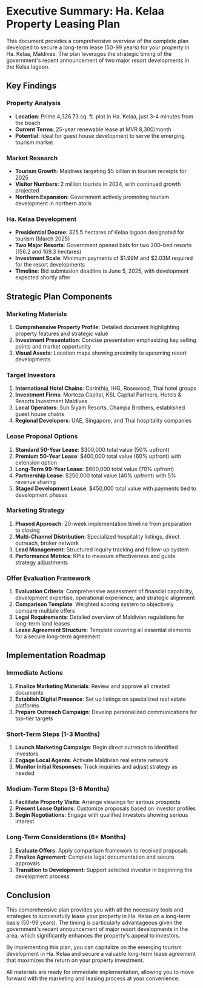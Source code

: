 # Executive Summary: Ha. Kelaa Property Leasing Plan

This document provides a comprehensive overview of the complete plan developed to secure a long-term lease (50-99 years) for your property in Ha. Kelaa, Maldives. The plan leverages the strategic timing of the government's recent announcement of two major resort developments in the Kelaa lagoon.

## Key Findings

### Property Analysis
- **Location**: Prime 4,326.73 sq. ft. plot in Ha. Kelaa, just 3-4 minutes from the beach
- **Current Terms**: 25-year renewable lease at MVR 8,300/month
- **Potential**: Ideal for guest house development to serve the emerging tourism market

### Market Research
- **Tourism Growth**: Maldives targeting $5 billion in tourism receipts for 2025
- **Visitor Numbers**: 2 million tourists in 2024, with continued growth projected
- **Northern Expansion**: Government actively promoting tourism development in northern atolls

### Ha. Kelaa Development
- **Presidential Decree**: 325.5 hectares of Kelaa lagoon designated for tourism (March 2025)
- **Two Major Resorts**: Government opened bids for two 200-bed resorts (156.2 and 169.3 hectares)
- **Investment Scale**: Minimum payments of $1.99M and $2.03M required for the resort developments
- **Timeline**: Bid submission deadline is June 5, 2025, with development expected shortly after

## Strategic Plan Components

### Marketing Materials
1. **Comprehensive Property Profile**: Detailed document highlighting property features and strategic value
2. **Investment Presentation**: Concise presentation emphasizing key selling points and market opportunity
3. **Visual Assets**: Location maps showing proximity to upcoming resort developments

### Target Investors
1. **International Hotel Chains**: Corinthia, IHG, Rosewood, Thai hotel groups
2. **Investment Firms**: Morteza Capital, KSL Capital Partners, Hotels & Resorts Investment Maldives
3. **Local Operators**: Sun Siyam Resorts, Champa Brothers, established guest house chains
4. **Regional Developers**: UAE, Singapore, and Thai hospitality companies

### Lease Proposal Options
1. **Standard 50-Year Lease**: $300,000 total value (50% upfront)
2. **Premium 50-Year Lease**: $400,000 total value (60% upfront) with extension option
3. **Long-Term 99-Year Lease**: $600,000 total value (70% upfront)
4. **Partnership Lease**: $250,000 total value (40% upfront) with 5% revenue sharing
5. **Staged Development Lease**: $450,000 total value with payments tied to development phases

### Marketing Strategy
1. **Phased Approach**: 20-week implementation timeline from preparation to closing
2. **Multi-Channel Distribution**: Specialized hospitality listings, direct outreach, broker network
3. **Lead Management**: Structured inquiry tracking and follow-up system
4. **Performance Metrics**: KPIs to measure effectiveness and guide strategy adjustments

### Offer Evaluation Framework
1. **Evaluation Criteria**: Comprehensive assessment of financial capability, development expertise, operational experience, and strategic alignment
2. **Comparison Template**: Weighted scoring system to objectively compare multiple offers
3. **Legal Requirements**: Detailed overview of Maldivian regulations for long-term land leases
4. **Lease Agreement Structure**: Template covering all essential elements for a secure long-term agreement

## Implementation Roadmap

### Immediate Actions
1. **Finalize Marketing Materials**: Review and approve all created documents
2. **Establish Digital Presence**: Set up listings on specialized real estate platforms
3. **Prepare Outreach Campaign**: Develop personalized communications for top-tier targets

### Short-Term Steps (1-3 Months)
1. **Launch Marketing Campaign**: Begin direct outreach to identified investors
2. **Engage Local Agents**: Activate Maldivian real estate network
3. **Monitor Initial Responses**: Track inquiries and adjust strategy as needed

### Medium-Term Steps (3-6 Months)
1. **Facilitate Property Visits**: Arrange viewings for serious prospects
2. **Present Lease Options**: Customize proposals based on investor profiles
3. **Begin Negotiations**: Engage with qualified investors showing serious interest

### Long-Term Considerations (6+ Months)
1. **Evaluate Offers**: Apply comparison framework to received proposals
2. **Finalize Agreement**: Complete legal documentation and secure approvals
3. **Transition to Development**: Support selected investor in beginning the development process

## Conclusion

This comprehensive plan provides you with all the necessary tools and strategies to successfully lease your property in Ha. Kelaa on a long-term basis (50-99 years). The timing is particularly advantageous given the government's recent announcement of major resort developments in the area, which significantly enhances the property's appeal to investors.

By implementing this plan, you can capitalize on the emerging tourism development in Ha. Kelaa and secure a valuable long-term lease agreement that maximizes the return on your property investment.

All materials are ready for immediate implementation, allowing you to move forward with the marketing and leasing process at your convenience.

